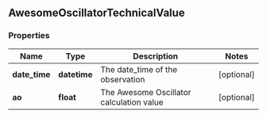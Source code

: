 ## AwesomeOscillatorTechnicalValue

### Properties
Name | Type | Description | Notes
------------ | ------------- | ------------- | -------------
**date_time** | **datetime** | The date_time of the observation | [optional] 
**ao** | **float** | The Awesome Oscillator calculation value | [optional] 



